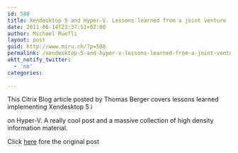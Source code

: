 ```yaml
---
id: 588
title: Xendesktop 5 and Hyper-V. Lessons learned from a joint venture
date: 2011-06-14T23:37:51+02:00
author: Michael Rüefli
layout: post
guid: http://www.miru.ch/?p=588
permalink: /xendesktop-5-and-hyper-v-lessons-learned-from-a-joint-venture/
aktt_notify_twitter:
  - 'no'
categories:
  
---
```

This Citrix Blog article posted by Thomas Berger covers lessons learned implementing Xendesktop 5 i

on Hyper-V. A really cool post and a massive collection of high density information material.

Click <a href="http://blogs.citrix.com/2011/06/14/xendesktop-5-and-hyper-v-lessons-learned/" target="_blank">here</a> fore the original post

&nbsp;